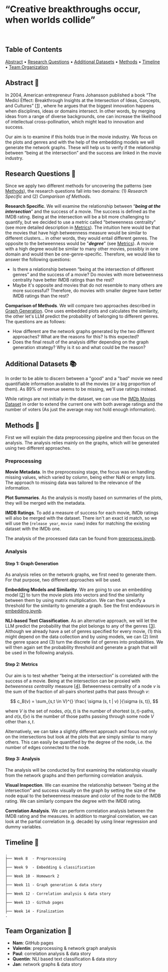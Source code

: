 # “Creative breakthroughs occur, when worlds collide”

<br>

## Table of Contents
<p>
  <a href="#abstract-">Abstract</a> •
  <a href="#research-questions-">Research Questions</a> •
  <a href="#additional-datasets-">Additional Datasets</a> •
  <a href="#methods-">Methods</a> •
  <a href="#timeline-">Timeline</a> •
  <a href="#team-organization-">Team Organization</a>
</p>

## Abstract 📌

In 2004, American entrepreneur Frans Johansson published a book 
“The Medici Effect: Breakthrough Insights at the Intersection of 
Ideas, Concepts, and Cultures” [[1](https://www.goodreads.com/pt/book/show/20482413)]
, where he argues that the biggest 
innovation happens when disciplines, ideas or domains intersect. 
In other words, by merging ideas from a range of diverse backgrounds, 
one can increase the likelihood of intellectual cross-pollination, 
which might lead to innovation and success.

Our aim is to examine if this holds true in the movie industry. 
We focus on the plots and genres and with the help of the embedding 
models we will generate the network graphs. These will help us to 
verify if the relationship between “being at the intersection” 
and the success are linked in the movie industry.

## Research Questions 🔎

Since we apply two different methods for uncovering the patterns 
(see [Methods](https://github.com/epfl-ada/ada-2023-project-adaroundtheworld2023/tree/update-readme#methods-)), 
the research questions fall into two domains: 
(1) *Research Specific* and (2) *Comparison of Methods*.

**Research Specific**. We will examine the relationship 
between “_**being at the intersection**_” and the success of a movie. 
The success is defined as the IMDB rating. Being at the intersection 
will be a bit more challenging to quantify, but we decided to use a 
metric called "betweenness centrality" (see more detailed description 
in [Metrics](#step-2-metrics)). The intuition here would be that the 
movies that have high betweenness measure would be similar to different 
clusters... in other words, they would entail different genres. 
The opposite to the betweenness would be "_**degree**_" (see [Metrics](#step-2-metrics)).
A movie with a high degree would be similar to many other movies, possibly in
one domain and would then be one-genre-specific. Therefore, 
we would like to answer the following questions:

- Is there a relationship between “being at the intersection of different genres” and the success of a movie? Do movies with more betweenness centrality have better IMDB ratings than the rest?
- Maybe it's opposite and movies that do not resemble to many others are more successful? Therefore, do movies with smaller degree have better IMDB ratings than the rest?

**Comparison of Methods**. We will compare two approaches 
described in [Graph Generation](#step-1-graph-generation). One uses
embedded plots and calculates the similarity, the other let's LLM predict
the probability of belonging to different genres. The questions are as follows:

- How different are the network graphs generated by the two different approaches? What are the reasons for this? Is this expected?
- Does the final result of the analysis differ depending on the graph generation strategy? Why is it so and what could be the reason?

## Additional Datasets 📚

In order to be able to discern between a "good" and a "bad" movie we need quantifiable 
information available to all the movies (or a big proportion of them). As 89% of 
revenue seems to be missing, we'll use ratings instead.  

While ratings are not initially in the dataset, we can use the 
[IMDb Movies Dataset](https://developer.imdb.com/non-commercial-datasets/) 
in order to extend the current one with both average ratings and the number 
of voters (As just the average may not hold enough information).

## Methods 🎯

First we will explain the data preprocessing pipeline and then 
focus on the analysis. The analysis relies mainly on the graphs, 
which will be generated using two different approaches.

### Preprocessing

**Movie Metadata**. In the preprocessing stage, the focus was on handling missing values, 
which varied by column, being either NaN or empty lists. The approach 
to missing data was tailored to the relevance of the information. 

**Plot Summaries**. As the analysis is mostly based on summaries of the plots,
they will be merged with the metadata.

**IMDB Ratings**. To add a measure of success for each movie, 
IMDb ratings will also be merged with the dataset. 
There isn't an exact id match, so we will use the (`release year`, `movie name`) 
index for matching the existing dataset with the IMDb one.

The analysis of the processed data can be found from [preprocess.ipynb](notebooks/preprocess.ipynb).
            
### Analysis

#### Step 1: Graph Generation

As analysis relies on the network graphs, we first need to generate 
them. For that purpose, two different approaches will be used.

**Embedding Models and Similarity**. We are going to use an embedding 
model [[2](https://arxiv.org/pdf/2212.03533.pdf)] to turn the 
movie plots into vectors and find the similarity 
between them by using matrix multiplication. We can then specify a 
threshold for the similarity to generate a graph. See the first endeavours 
in [embedding.ipynb](notebooks/embedding.ipynb).

**NLI-based Text Classification**. As an alternative approach, we will let 
the LLM predict the probability that the plot belongs to any of the 
genres [[3](https://arxiv.org/pdf/1909.00161.pdf)]. Although we already have a set of genres specified for every 
movie, (1) this might depend on the data collection and by using models, 
we can (2) limit the genre space and (3) turn the discrete list of genres 
into probabilities. We will then again set the probability threshold and generate a 
graph that will be used in the following analysis.

#### Step 2: Metrics

Our aim is to test whether “being at the intersection” is correlated with 
the success of a movie. Being at the intersection can be proxied with 
*betweenness centrality* measure 
[[4](https://www.sciencedirect.com/science/article/abs/pii/S0378873307000731?via%3Dihub)]. 
Betweenness centrality of a node $v$ is 
the sum of the fraction of all-pairs shortest paths that pass through $v$:

$$ c_B(v) =  \sum_{s,t \in V}^{}  \frac{ \sigma (s, t | v) }{\sigma (s, t)}, $$

where $V$ is the set of nodes, $\sigma (s, t)$ is the number of shortest 
$(s, t)$-paths, and $\sigma (s, t | v)$ is the number of those paths 
passing through some node $V$ other than $s, t$.

Alternatively, we can take a slightly different approach and focus not 
only on the intersections but look at the plots that are simply similar 
to many others. This can easily be quantified by the degree of the node, i.e. 
the number of edges connected to the node.

#### Step 3: Analysis

The analysis will be conducted by first examining the relationship 
visually from the network graphs and then performing correlation analysis.

**Visual Inspection**. We can examine the relationship between “being at 
the intersection” and success visually on the graph by setting the size 
of the node equal to the betweenness measure and color of the node to 
the IMDB rating. We can similarly compare the degree with the IMDB rating.

**Correlation Analysis**. We can perform correlation analysis between the 
IMDB rating and the measures. In addition to marginal correlation, 
we can look at the partial correlation (e.g. decade) by using linear 
regression and dummy variables. 

## Timeline 📅

```
.
├── Week 8  - Preprocessing
│  
├── Week 9  - Embedding & classification
│  
├── Week 10 - Homework 2
│  
├── Week 11 - Graph generation & data story
│  
├── Week 12 - Correlation analysis & data story
│    
├── Week 13 - Github pages
│  
├── Week 14 - Finalization
.
```

## Team Organization 👬

- **Nam**: GitHub pages 
- **Valentin**: preprocessing & network graph analysis
- **Paul**: correlation analysis & data story
- **Quentin**: NLI based text classification & data story
- **Jan**: network graphs & data story

